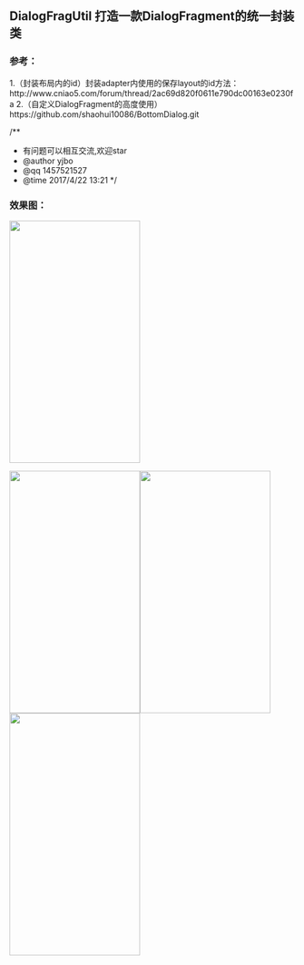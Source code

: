 <h2>DialogFragUtil 打造一款DialogFragment的统一封装类</h2>

<h3>参考：</h3>
   1.（封装布局内的id）封装adapter内使用的保存layout的id方法：http://www.cniao5.com/forum/thread/2ac69d820f0611e790dc00163e0230fa
   2.（自定义DialogFragment的高度使用）https://github.com/shaohui10086/BottomDialog.git

/**
 * 有问题可以相互交流,欢迎star
 * @author yjbo
 * @qq 1457521527
 * @time 2017/4/22 13:21
 */

<h3>效果图：</h3>

<p><img src="https://github.com/hytcyjb/DialogFragUtil/blob/master/screenshot/jdfw.gif?raw=true" width="230" height="427"></p>

<p><img src="https://github.com/hytcyjb/DialogFragUtil/blob/master/screenshot/app_pic_1.png?raw=true" width="230" height="427"><img src="https://github.com/hytcyjb/DialogFragUtil/blob/master/screenshot/app_pic_2.png?raw=true" width="230" height="427"><img src="https://github.com/hytcyjb/DialogFragUtil/blob/master/screenshot/app_pic_3.png?raw=true" width="230" height="427"></p>

